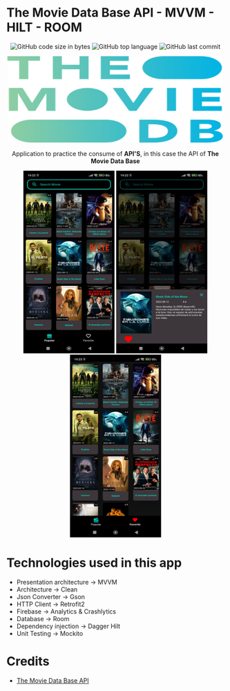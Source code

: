 # The Movie Data Base API - MVVM - HILT - ROOM
<p align = "center">
<img alt="GitHub code size in bytes" src="https://img.shields.io/github/languages/code-size/DaZo20/The-Movie-Database-API?color=success&style=for-the-badge">
<img alt="GitHub top language" src="https://img.shields.io/github/languages/top/DaZo20/The-Movie-Database-API?color=violet&style=for-the-badge">
<img alt="GitHub last commit" src="https://img.shields.io/github/last-commit/DaZo20/The-Movie-Database-API?color=blue&style=for-the-badge">
</p>
 <p align = "center"><img src="images/TMDBlogo.svg" width="500" height="200" /></p>
<p align = "center">Application to practice the consume of <b>API'S</b>, in this case the API of <b>The Movie Data Base</b></p>

  <p align = "center">
    <img src="images/popularFragment.jpg" width="211" height="423" />
    <img src="images/DetailFragment.jpg" width="211" height="423"  />
    <img src="images/favFragment.jpg" width="211" height="423"  />
  </p>

# Technologies used in this app
- Presentation architecture -> MVVM
- Architecture -> Clean
- Json Converter -> Gson
- HTTP Client -> Retrofit2
- Firebase -> Analytics & Crashlytics
- Database -> Room
- Dependency injection -> Dagger Hilt
- Unit Testing -> Mockito
# Credits
- [The Movie Data Base API](https://developer.themoviedb.org/reference/intro/getting-started)
